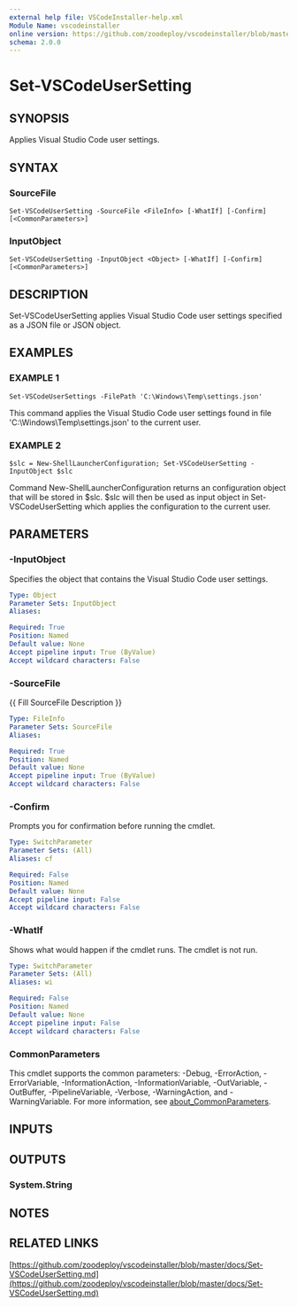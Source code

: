```yaml
---
external help file: VSCodeInstaller-help.xml
Module Name: vscodeinstaller
online version: https://github.com/zoodeploy/vscodeinstaller/blob/master/docs/Set-VSCodeUserSetting.md
schema: 2.0.0
---
```


# Set-VSCodeUserSetting

## SYNOPSIS
Applies Visual Studio Code user settings.

## SYNTAX

### SourceFile
```
Set-VSCodeUserSetting -SourceFile <FileInfo> [-WhatIf] [-Confirm] [<CommonParameters>]
```

### InputObject
```
Set-VSCodeUserSetting -InputObject <Object> [-WhatIf] [-Confirm] [<CommonParameters>]
```

## DESCRIPTION
Set-VSCodeUserSetting applies Visual Studio Code user settings specified as a JSON file or
JSON object.

## EXAMPLES

### EXAMPLE 1
```
Set-VSCodeUserSettings -FilePath 'C:\Windows\Temp\settings.json'
```

This command applies the Visual Studio Code user settings found in file
'C:\Windows\Temp\settings.json' to the current user.

### EXAMPLE 2
```
$slc = New-ShellLauncherConfiguration; Set-VSCodeUserSetting -InputObject $slc
```

Command New-ShellLauncherConfiguration returns an configuration object that will be stored in $slc.
$slc will then be used as input object in Set-VSCodeUserSetting which applies the configuration to the
current user.

## PARAMETERS

### -InputObject
Specifies the object that contains the Visual Studio Code user settings.

```yaml
Type: Object
Parameter Sets: InputObject
Aliases:

Required: True
Position: Named
Default value: None
Accept pipeline input: True (ByValue)
Accept wildcard characters: False
```

### -SourceFile
{{ Fill SourceFile Description }}

```yaml
Type: FileInfo
Parameter Sets: SourceFile
Aliases:

Required: True
Position: Named
Default value: None
Accept pipeline input: True (ByValue)
Accept wildcard characters: False
```

### -Confirm
Prompts you for confirmation before running the cmdlet.

```yaml
Type: SwitchParameter
Parameter Sets: (All)
Aliases: cf

Required: False
Position: Named
Default value: None
Accept pipeline input: False
Accept wildcard characters: False
```

### -WhatIf
Shows what would happen if the cmdlet runs.
The cmdlet is not run.

```yaml
Type: SwitchParameter
Parameter Sets: (All)
Aliases: wi

Required: False
Position: Named
Default value: None
Accept pipeline input: False
Accept wildcard characters: False
```

### CommonParameters
This cmdlet supports the common parameters: -Debug, -ErrorAction, -ErrorVariable, -InformationAction, -InformationVariable, -OutVariable, -OutBuffer, -PipelineVariable, -Verbose, -WarningAction, and -WarningVariable. For more information, see [about_CommonParameters](http://go.microsoft.com/fwlink/?LinkID=113216).

## INPUTS

## OUTPUTS

### System.String
## NOTES

## RELATED LINKS

[https://github.com/zoodeploy/vscodeinstaller/blob/master/docs/Set-VSCodeUserSetting.md](https://github.com/zoodeploy/vscodeinstaller/blob/master/docs/Set-VSCodeUserSetting.md)

